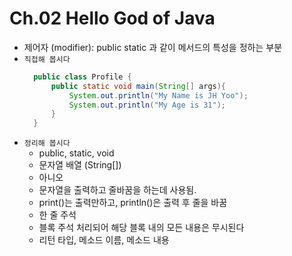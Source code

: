 # Ch.02 Hello God of Java
- 제어자 (modifier): public static 과 같이 메서드의 특성을 정하는 부분
- `직접해 봅시다`
  ```java 
    public class Profile {
        public static void main(String[] args){
            System.out.println("My Name is JH Yoo");
            System.out.println("My Age is 31");
        }
    }
    ```
- `정리해 봅시다`
    - public, static, void
    - 문자열 배열 (String[])
    - 아니오
    - 문자열을 출력하고 줄바꿈을 하는데 사용됨.
    - print()는 출력만하고, println()은 출력 후 줄을 바꿈
    - 한 줄 주석
    - 블록 주석 처리되어 해당 블록 내의 모든 내용은 무시된다
    - 리턴 타입, 메소드 이름, 메소드 내용